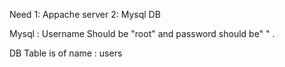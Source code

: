 
Need 1: Appache server
     2: Mysql DB

Mysql : Username Should be "root" and password should be" " .

DB Table is of name : users
